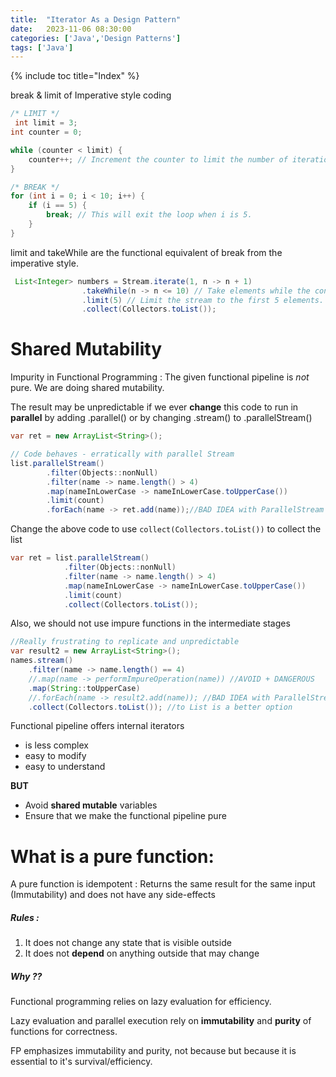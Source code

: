 ```yaml
---
title:  "Iterator As a Design Pattern"
date:   2023-11-06 08:30:00
categories: ['Java','Design Patterns']
tags: ['Java']
---
```

{% include toc title="Index" %}


break & limit of Imperative style coding

```java
/* LIMIT */
 int limit = 3;
int counter = 0;

while (counter < limit) {
    counter++; // Increment the counter to limit the number of iterations.
}

/* BREAK */
for (int i = 0; i < 10; i++) {
    if (i == 5) {
        break; // This will exit the loop when i is 5.
    }
}
```

limit and takeWhile are the functional equivalent of break from the imperative style.
```java
 List<Integer> numbers = Stream.iterate(1, n -> n + 1)
                .takeWhile(n -> n <= 10) // Take elements while the condition is true (less than or equal to 10).
                .limit(5) // Limit the stream to the first 5 elements.
                .collect(Collectors.toList());

```


# Shared Mutability

Impurity in Functional Programming : The given functional pipeline is *not* pure. We are doing shared mutability.

The result may be unpredictable if we ever **change** this code to run in **parallel** by adding .parallel() or by changing .stream() to .parallelStream()

```java
var ret = new ArrayList<String>();

// Code behaves - erratically with parallel Stream
list.parallelStream()
        .filter(Objects::nonNull)
        .filter(name -> name.length() > 4)
        .map(nameInLowerCase -> nameInLowerCase.toUpperCase())
        .limit(count)
        .forEach(name -> ret.add(name));//BAD IDEA with ParallelStream - due to shared mutability - this is impure
```

Change the above code to use `collect(Collectors.toList())` to collect the list
```java
var ret = list.parallelStream()
            .filter(Objects::nonNull)
            .filter(name -> name.length() > 4)
            .map(nameInLowerCase -> nameInLowerCase.toUpperCase())
            .limit(count)
            .collect(Collectors.toList());
```

Also, we should not use impure functions in the intermediate stages

```java
//Really frustrating to replicate and unpredictable
var result2 = new ArrayList<String>();
names.stream()
    .filter(name -> name.length() == 4)
    //.map(name -> performImpureOperation(name)) //AVOID + DANGEROUS
    .map(String::toUpperCase)
    //.forEach(name -> result2.add(name)); //BAD IDEA with ParallelStream
    .collect(Collectors.toList()); //to List is a better option
```

Functional pipeline offers internal iterators
* is less complex
* easy to modify
* easy to understand

**BUT**

* Avoid **shared mutable** variables
* Ensure that we make the functional pipeline pure

# What is a pure function:

A pure function is idempotent : Returns the same result for the same input (Immutability)
and does not have any side-effects

##### Rules :
1. It does not change any state that is visible outside
2. It does not **depend** on anything outside that may change

##### Why ??
Functional programming relies on lazy evaluation for efficiency.

Lazy evaluation and parallel execution rely on
**immutability** and **purity** of functions for correctness.

FP emphasizes immutability and purity, not because
but because it is essential to it's survival/efficiency.